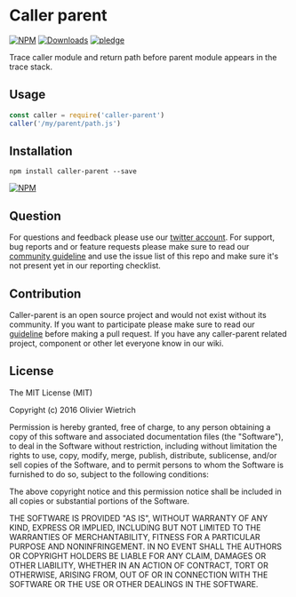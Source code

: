 # Caller parent
  [![NPM](https://img.shields.io/npm/v/caller-parent.svg)](https://www.npmjs.com/package/caller-parent)
  [![Downloads](https://img.shields.io/npm/dm/caller-parent.svg)](http://npm-stat.com/charts.html?package=caller-parent)
  [![pledge](https://bredele.github.io/contributing-guide/community-pledge.svg)](https://github.com/bredele/contributing-guide/blob/master/community.md)


Trace caller module and return path before parent module appears in the trace stack.

## Usage

```js
const caller = require('caller-parent')
caller('/my/parent/path.js')
```

## Installation

```shell
npm install caller-parent --save
```

[![NPM](https://nodei.co/npm/caller-parent.png)](https://nodei.co/npm/caller-parent/)

## Question

For questions and feedback please use our [twitter account](https://twitter.com/bredeleca). For support, bug reports and or feature requests please make sure to read our
<a href="https://github.com/bredele/contributing-guide/blob/master/community.md" target="_blank">community guideline</a> and use the issue list of this repo and make sure it's not present yet in our reporting checklist.


## Contribution

Caller-parent is an open source project and would not exist without its community. If you want to participate please make sure to read our <a href="https://github.com/bredele/contributing-guide/blob/master/community.md" target="_blank">guideline</a> before making a pull request. If you have any caller-parent related project, component or other let everyone know in our wiki.

## License

The MIT License (MIT)

Copyright (c) 2016 Olivier Wietrich

Permission is hereby granted, free of charge, to any person obtaining a copy
of this software and associated documentation files (the "Software"), to deal
in the Software without restriction, including without limitation the rights
to use, copy, modify, merge, publish, distribute, sublicense, and/or sell
copies of the Software, and to permit persons to whom the Software is
furnished to do so, subject to the following conditions:

The above copyright notice and this permission notice shall be included in all
copies or substantial portions of the Software.

THE SOFTWARE IS PROVIDED "AS IS", WITHOUT WARRANTY OF ANY KIND, EXPRESS OR
IMPLIED, INCLUDING BUT NOT LIMITED TO THE WARRANTIES OF MERCHANTABILITY,
FITNESS FOR A PARTICULAR PURPOSE AND NONINFRINGEMENT. IN NO EVENT SHALL THE
AUTHORS OR COPYRIGHT HOLDERS BE LIABLE FOR ANY CLAIM, DAMAGES OR OTHER
LIABILITY, WHETHER IN AN ACTION OF CONTRACT, TORT OR OTHERWISE, ARISING FROM,
OUT OF OR IN CONNECTION WITH THE SOFTWARE OR THE USE OR OTHER DEALINGS IN THE
SOFTWARE.
